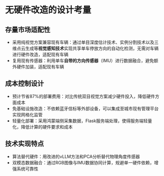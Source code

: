 # 无硬件改造的设计考量
## 存量市场适配性
- 采用纯视觉方案兼容现有车辆：通过单目深度估计技术、实例分割技术以及三维点云生成等**视觉感知技术**实现共享单车停放方向的自动化检测，无需对车辆进行硬件改造，适配现有车辆
- 复用现有传感器：利用单车**自带的方向传感器**（IMU）进行数据融合，避免额外硬件加装，适配现有车辆

## 成本控制设计
- 预计节省87%的部署费用：对比传统双目视觉方案减少硬件投入，降低硬件方面成本
- 免基础设施改造：不依赖蓝牙信标等外部设备，可以集成至城市现有管理平台实现网格化监管
- 轻量化部署：采用鸿蒙端侧采集数据，Flask服务端处理，使得服务端轻量化，降低计算的硬件要求和成本

## 技术实现特点
- 算法替代硬件：用改进的vLLM方法和PCA分析替代物理角度传感器
- 双模态数据融合：通过RGB图像与IMU数据协同计算，规避单一硬件依赖，增强系统可靠性
